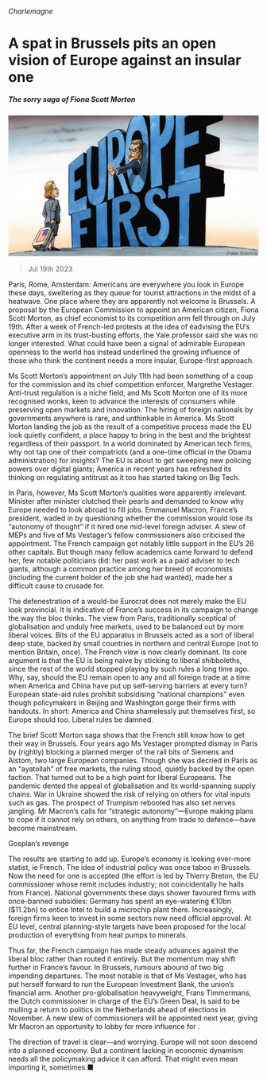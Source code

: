 ###### Charlemagne

# A spat in Brussels pits an open vision of Europe against an insular one 

##### The sorry saga of Fiona Scott Morton 

![image](images/20230722_EUD000.jpg) 

> Jul 19th 2023 

Paris, Rome, Amsterdam: Americans are everywhere you look in Europe these days, sweltering as they queue for tourist attractions in the midst of a heatwave. One place where they are apparently not welcome is Brussels. A proposal by the European Commission to appoint an American citizen, Fiona Scott Morton, as chief economist to its competition arm fell through on July 19th. After a week of French-led protests at the idea of éadvising the EU’s executive arm in its trust-busting efforts, the Yale professor said she was no longer interested. What could have been a signal of admirable European openness to the world has instead underlined the growing influence of those who think the continent needs a more insular, Europe-first approach. 

Ms Scott Morton’s appointment on July 11th had been something of a coup for the commission and its chief competition enforcer, Margrethe Vestager. Anti-trust regulation is a niche field, and Ms Scott Morton one of its more recognised wonks, keen to advance the interests of consumers while preserving open markets and innovation. The hiring of foreign nationals by governments anywhere is rare, and unthinkable in America. Ms Scott Morton landing the job as the result of a competitive process made the EU look quietly confident, a place happy to bring in the best and the brightest regardless of their passport. In a world dominated by American tech firms, why not tap one of their compatriots (and a one-time official in the Obama administration) for insights? The EU is about to get sweeping new policing powers over digital giants; America in recent years has refreshed its thinking on regulating antitrust as it too has started taking on Big Tech. 

In Paris, however, Ms Scott Morton’s qualities were apparently irrelevant. Minister after minister clutched their pearls and demanded to know why Europe needed to look abroad to fill jobs. Emmanuel Macron, France’s president, waded in by questioning whether the commission would lose its “autonomy of thought” if it hired one mid-level foreign adviser. A slew of MEPs and five of Ms Vestager’s fellow commissioners also criticised the appointment. The French campaign got notably little support in the EU’s 26 other capitals. But though many fellow academics came forward to defend her, few notable politicians did: her past work as a paid adviser to tech giants, although a common practice among her breed of economists (including the current holder of the job she had wanted), made her a difficult cause to crusade for.

The defenestration of a would-be Eurocrat does not merely make the EU look provincial. It is indicative of France’s success in its campaign to change the way the bloc thinks. The view from Paris, traditionally sceptical of globalisation and unduly free markets, used to be balanced out by more liberal voices. Bits of the EU apparatus in Brussels acted as a sort of liberal deep state, backed by small countries in northern and central Europe (not to mention Britain, once). The French view is now clearly dominant. Its core argument is that the EU is being naive by sticking to liberal shibboleths, since the rest of the world stopped playing by such rules a long time ago. Why, say, should the EU remain open to any and all foreign trade at a time when America and China have put up self-serving barriers at every turn? European state-aid rules prohibit subsidising “national champions” even though policymakers in Beijing and Washington gorge their firms with handouts. In short: America and China shamelessly put themselves first, so Europe should too. Liberal rules be damned.

The brief Scott Morton saga shows that the French still know how to get their way in Brussels. Four years ago Ms Vestager prompted dismay in Paris by (rightly) blocking a planned merger of the rail bits of Siemens and Alstom, two large European companies. Though she was decried in Paris as an “ayatollah” of free markets, the ruling stood, quietly backed by the open faction. That turned out to be a high point for liberal Europeans. The pandemic dented the appeal of globalisation and its world-spanning supply chains. War in Ukraine showed the risk of relying on others for vital inputs such as gas. The prospect of Trumpism rebooted has also set nerves jangling. Mr Macron’s calls for “strategic autonomy”—Europe making plans to cope if it cannot rely on others, on anything from trade to defence—have become mainstream.

Gosplan’s revenge

The results are starting to add up. Europe’s economy is looking ever-more statist, ie French. The idea of industrial policy was once taboo in Brussels. Now the need for one is accepted (the effort is led by Thierry Breton, the EU commissioner whose remit includes industry; not coincidentally he hails from France). National governments these days shower favoured firms with once-banned subsidies: Germany has spent an eye-watering €10bn ($11.2bn) to entice Intel to build a microchip plant there. Increasingly, foreign firms keen to invest in some sectors now need official approval. At EU level, central planning-style targets have been proposed for the local production of everything from heat pumps to minerals. 

Thus far, the French campaign has made steady advances against the liberal bloc rather than routed it entirely. But the momentum may shift further in France’s favour. In Brussels, rumours abound of two big impending departures. The most notable is that of Ms Vestager, who has put herself forward to run the European Investment Bank, the union’s financial arm. Another pro-globalisation heavyweight, Frans Timmermans, the Dutch commissioner in charge of the EU’s Green Deal, is said to be mulling a return to politics in the Netherlands ahead of elections in November. A new slew of commissioners will be appointed next year, giving Mr Macron an opportunity to lobby for more influence for . 

The direction of travel is clear—and worrying. Europe will not soon descend into a planned economy. But a continent lacking in economic dynamism needs all the policymaking advice it can afford. That might even mean importing it, sometimes.■






